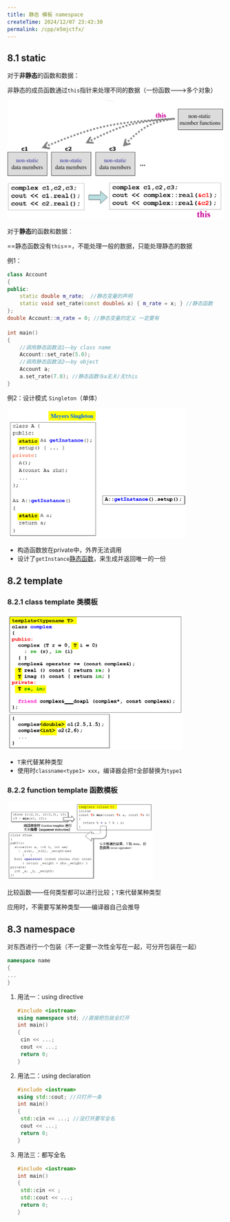```yaml
---
title: 静态 模板 namespace
createTime: 2024/12/07 23:43:30
permalink: /cpp/e5mjctfx/
---
```


## 8.1 static

对于**非静态**的函数和数据：

非静态的成员函数通过`this`指针来处理不同的数据（一份函数--->多个对象）

<img src="https://raw.githubusercontent.com/PLUS-WAVE/blog-image/master/img/blog/2023-08-02/image-20230731154446361.png" style="zoom: 50%;" />

<!--more-->

<img src="https://raw.githubusercontent.com/PLUS-WAVE/blog-image/master/img/blog/2023-07-31/image-20230731154548833.png" alt="image-20230731154548833" style="zoom: 67%;" />



对于**静态**的函数和数据：

==静态函数没有`this`==，不能处理一般的数据，只能处理静态的数据



例1：

```cpp
class Account
{
public:
	static double m_rate;  //静态变量的声明
	static void set_rate(const double& x) { m_rate = x; } //静态函数
};
double Account::m_rate = 0; //静态变量的定义 一定要有

int main()
{
    //调用静态函数法1——by class name
	Account::set_rate(5.0);
    //调用静态函数法2——by object
	Account a;
	a.set_rate(7.0); //静态函数与a无关/无this
}

```

例2：设计模式 `Singleton`（单体）

<img src="https://raw.githubusercontent.com/PLUS-WAVE/blog-image/master/img/blog/2023-07-31/image-20230731163117925.png" alt="image-20230731163117925" style="zoom:67%;" />

- 构造函数放在private中，外界无法调用
- 设计了`getInstance`<u>静态函数</u>，来生成并返回唯一的一份



## 8.2 template

### 8.2.1 class template 类模板

<img src="https://raw.githubusercontent.com/PLUS-WAVE/blog-image/master/img/blog/2023-07-31/image-20230731164807992.png" style="zoom:67%;" />

- `T`来代替某种类型
- 使用时`classname<type1> xxx`，编译器会把`T`全部替换为`type1`



### 8.2.2 function template 函数模板

<img src="https://raw.githubusercontent.com/PLUS-WAVE/blog-image/master/img/blog/2023-07-31/image-20230731164908165.png" alt="image-20230731164908165" style="zoom: 33%;" />

比较函数——任何类型都可以进行比较；`T`来代替某种类型

应用时，不需要写某种类型——编译器自己会推导

## 8.3 namespace

对东西进行一个包装（不一定要一次性全写在一起，可分开包装在一起）

```cpp
namespace name
{
...    
}
```

1. 用法一：using directive

   ```cpp
   #include <iostream>
   using namespace std; //直接把包装全打开
   int main()
   {
   	cin << ...;
   	cout << ...;
   	return 0;
   }
   ```

2. 用法二：using declaration

   ```cpp
   #include <iostream>
   using std::cout; //只打开一条
   int main()
   {
   	std::cin << ...; //没打开要写全名
   	cout << ...;
   	return 0;
   }
   ```

3. 用法三：都写全名

   ```cpp
   #include <iostream>
   int main()
   {
   	std::cin << ; 
   	std::cout << ...;
   	return 0;
   }
   ```

